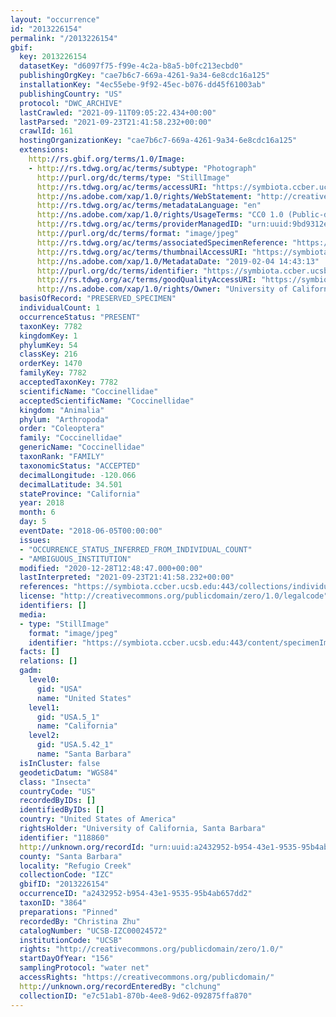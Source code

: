 ```yaml
---
layout: "occurrence"
id: "2013226154"
permalink: "/2013226154"
gbif:
  key: 2013226154
  datasetKey: "d6097f75-f99e-4c2a-b8a5-b0fc213ecbd0"
  publishingOrgKey: "cae7b6c7-669a-4261-9a34-6e8cdc16a125"
  installationKey: "4ec55ebe-9f92-45ec-b076-dd45f61003ab"
  publishingCountry: "US"
  protocol: "DWC_ARCHIVE"
  lastCrawled: "2021-09-11T09:05:22.434+00:00"
  lastParsed: "2021-09-23T21:41:58.232+00:00"
  crawlId: 161
  hostingOrganizationKey: "cae7b6c7-669a-4261-9a34-6e8cdc16a125"
  extensions:
    http://rs.gbif.org/terms/1.0/Image:
    - http://rs.tdwg.org/ac/terms/subtype: "Photograph"
      http://purl.org/dc/terms/type: "StillImage"
      http://rs.tdwg.org/ac/terms/accessURI: "https://symbiota.ccber.ucsb.edu:443/content/specimenImages/UCSB_IZC/UCSB-IZC00024/UCSB-IZC00024572_lg.jpg"
      http://ns.adobe.com/xap/1.0/rights/WebStatement: "http://creativecommons.org/publicdomain/zero/1.0/"
      http://rs.tdwg.org/ac/terms/metadataLanguage: "en"
      http://ns.adobe.com/xap/1.0/rights/UsageTerms: "CC0 1.0 (Public-domain)"
      http://rs.tdwg.org/ac/terms/providerManagedID: "urn:uuid:9bd9312e-4a74-4e6d-b132-bce6da3f7a31"
      http://purl.org/dc/terms/format: "image/jpeg"
      http://rs.tdwg.org/ac/terms/associatedSpecimenReference: "https://symbiota.ccber.ucsb.edu:443/collections/individual/index.php?occid=118860"
      http://rs.tdwg.org/ac/terms/thumbnailAccessURI: "https://symbiota.ccber.ucsb.edu:443/content/specimenImages/UCSB_IZC/UCSB-IZC00024/UCSB-IZC00024572_tn.jpg"
      http://ns.adobe.com/xap/1.0/MetadataDate: "2019-02-04 14:43:13"
      http://purl.org/dc/terms/identifier: "https://symbiota.ccber.ucsb.edu:443/content/specimenImages/UCSB_IZC/UCSB-IZC00024/UCSB-IZC00024572_lg.jpg"
      http://rs.tdwg.org/ac/terms/goodQualityAccessURI: "https://symbiota.ccber.ucsb.edu:443/content/specimenImages/UCSB_IZC/UCSB-IZC00024/UCSB-IZC00024572.jpg"
      http://ns.adobe.com/xap/1.0/rights/Owner: "University of California, Santa Barbara"
  basisOfRecord: "PRESERVED_SPECIMEN"
  individualCount: 1
  occurrenceStatus: "PRESENT"
  taxonKey: 7782
  kingdomKey: 1
  phylumKey: 54
  classKey: 216
  orderKey: 1470
  familyKey: 7782
  acceptedTaxonKey: 7782
  scientificName: "Coccinellidae"
  acceptedScientificName: "Coccinellidae"
  kingdom: "Animalia"
  phylum: "Arthropoda"
  order: "Coleoptera"
  family: "Coccinellidae"
  genericName: "Coccinellidae"
  taxonRank: "FAMILY"
  taxonomicStatus: "ACCEPTED"
  decimalLongitude: -120.066
  decimalLatitude: 34.501
  stateProvince: "California"
  year: 2018
  month: 6
  day: 5
  eventDate: "2018-06-05T00:00:00"
  issues:
  - "OCCURRENCE_STATUS_INFERRED_FROM_INDIVIDUAL_COUNT"
  - "AMBIGUOUS_INSTITUTION"
  modified: "2020-12-28T12:48:47.000+00:00"
  lastInterpreted: "2021-09-23T21:41:58.232+00:00"
  references: "https://symbiota.ccber.ucsb.edu:443/collections/individual/index.php?occid=118860"
  license: "http://creativecommons.org/publicdomain/zero/1.0/legalcode"
  identifiers: []
  media:
  - type: "StillImage"
    format: "image/jpeg"
    identifier: "https://symbiota.ccber.ucsb.edu:443/content/specimenImages/UCSB_IZC/UCSB-IZC00024/UCSB-IZC00024572_lg.jpg"
  facts: []
  relations: []
  gadm:
    level0:
      gid: "USA"
      name: "United States"
    level1:
      gid: "USA.5_1"
      name: "California"
    level2:
      gid: "USA.5.42_1"
      name: "Santa Barbara"
  isInCluster: false
  geodeticDatum: "WGS84"
  class: "Insecta"
  countryCode: "US"
  recordedByIDs: []
  identifiedByIDs: []
  country: "United States of America"
  rightsHolder: "University of California, Santa Barbara"
  identifier: "118860"
  http://unknown.org/recordId: "urn:uuid:a2432952-b954-43e1-9535-95b4ab657dd2"
  county: "Santa Barbara"
  locality: "Refugio Creek"
  collectionCode: "IZC"
  gbifID: "2013226154"
  occurrenceID: "a2432952-b954-43e1-9535-95b4ab657dd2"
  taxonID: "3864"
  preparations: "Pinned"
  recordedBy: "Christina Zhu"
  catalogNumber: "UCSB-IZC00024572"
  institutionCode: "UCSB"
  rights: "http://creativecommons.org/publicdomain/zero/1.0/"
  startDayOfYear: "156"
  samplingProtocol: "water net"
  accessRights: "https://creativecommons.org/publicdomain/"
  http://unknown.org/recordEnteredBy: "clchung"
  collectionID: "e7c51ab1-870b-4ee8-9d62-092875ffa870"
---
```

